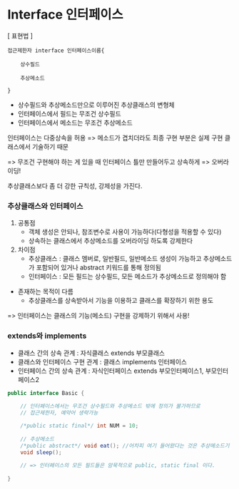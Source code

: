 # Interface 인터페이스

[ 표현법 ]

```
접근제한자 interface 인터페이스이름{
	
	상수필드
	
	추상메소드

}
```

- 상수필드와 추상메소드만으로 이루어진 추상클래스의 변형체
- 인터페이스에서 필드는 무조건 상수필드
- 인터페이스에서 메소드는 무조건 추상메소드



인터페이스는 다중상속을 허용
=> 메소드가 겹치더라도 최종 구현 부분은 실제 구현 클래스에서 기술하기 때문

=> 무조건 구현해야 하는 게 있을 때 인터페이스 틀만 만들어두고 상속하게 => 오버라이딩!

추상클래스보다 좀 더 강한 규칙성, 강제성을 가진다.



### 추상클래스와 인터페이스

1. 공통점
   - 객체 생성은 안되나, 참조변수로 사용이 가능하다(다형성을 적용할 수 있다)
   - 상속하는 클래스에서 추상메소드를 오버라이딩 하도록 강제한다
2. 차이점
   - 추상클래스 : 클래스 멤버로, 일반필드, 일반메소드 생성이 가능하고 추상메소드가 포함되어 있거나 abstract 키워드를 통해 정의됨
   - 인터페이스 : 모든 필드는 상수필드, 모든 메소드가 추상메소드로 정의해야 함

- 존재하는 목적이 다름
  - 추상클래스를 상속받아서 기능을 이용하고 클래스를 확장하기 위한 용도

=> 인터페이스는 클래스의 기능(메소드) 구현을 강제하기 위해서 사용!



### extends와 implements

- 클래스 간의 상속 관계 : 자식클래스 extends 부모클래스
- 클래스와 인터페이스 구현 관계 : 클래스 implements 인터페이스
- 인터페이스 간의 상속 관계 : 자식인터페이스 extends 부모인터페이스1, 부모인터페이스2



```java
public interface Basic {
	
	// 인터페이스에서는 무조건 상수필드와 추상메소드 밖에 정의가 불가하므로
	// 접근제한자, 예약어 생략가능

	/*public static final*/ int NUM = 10;
	
	// 추상메소드
	/*public abstract*/ void eat(); //어차피 여기 들어왔다는 것은 추상메소드기 때문에 public abstract 생략가능
	void sleep();
	
	// => 인터페이스의 모든 필드들은 암묵적으로 public, static final 이다.
	
}
```

